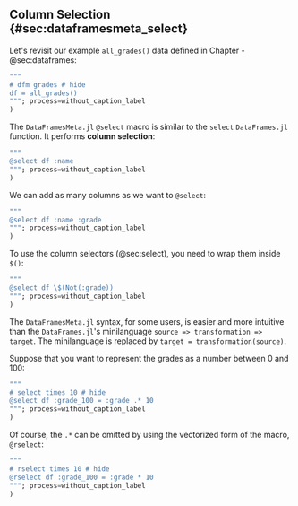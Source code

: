 ## Column Selection {#sec:dataframesmeta_select}

Let's revisit our example `all_grades()` data defined in Chapter -@sec:dataframes:

```julia (editor=true, logging=false, output=true)
"""
# dfm grades # hide
df = all_grades()
"""; process=without_caption_label
)
```
The `DataFramesMeta.jl` `@select` macro is similar to the `select` `DataFrames.jl` function. It performs **column selection**:

```julia (editor=true, logging=false, output=true)
"""
@select df :name
"""; process=without_caption_label
)
```
We can add as many columns as we want to `@select`:

```julia (editor=true, logging=false, output=true)
"""
@select df :name :grade
"""; process=without_caption_label
)
```
To use the column selectors (@sec:select), you need to wrap them inside `$()`:

```julia (editor=true, logging=false, output=true)
"""
@select df \$(Not(:grade))
"""; process=without_caption_label
)
```
The `DataFramesMeta.jl` syntax, for some users, is easier and more intuitive than the `DataFrames.jl`'s minilanguage `source => transformation => target`. The minilanguage is replaced by `target = transformation(source)`.

Suppose that you want to represent the grades as a number between 0 and 100:

```julia (editor=true, logging=false, output=true)
"""
# select times 10 # hide
@select df :grade_100 = :grade .* 10
"""; process=without_caption_label
)
```
Of course, the `.*` can be omitted by using the vectorized form of the macro, `@rselect`:

```julia (editor=true, logging=false, output=true)
"""
# rselect times 10 # hide
@rselect df :grade_100 = :grade * 10
"""; process=without_caption_label
)
```

